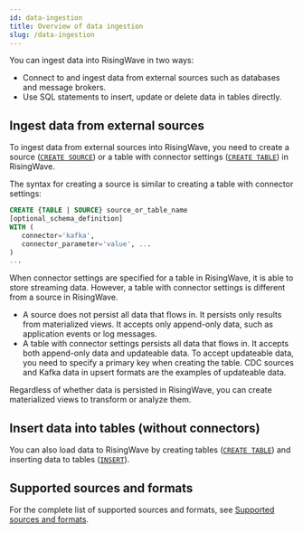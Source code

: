 ```yaml
---
id: data-ingestion
title: Overview of data ingestion
slug: /data-ingestion
---
```


You can ingest data into RisingWave in two ways:

- Connect to and ingest data from external sources such as databases and message brokers.
- Use SQL statements to insert, update or delete data in tables directly.

## Ingest data from external sources

To ingest data from external sources into RisingWave, you need to create a source ([`CREATE SOURCE`](/sql/commands/sql-create-source.md)) or a table with connector settings ([`CREATE TABLE`](/sql/commands/sql-create-table.md)) in RisingWave.

The syntax for creating a source is similar to creating a table with connector settings:

```sql
CREATE {TABLE | SOURCE} source_or_table_name 
[optional_schema_definition]
WITH (
   connector='kafka',
   connector_parameter='value', ...
)
...
```

When connector settings are specified for a table in RisingWave, it is able to store streaming data. However, a table with connector settings is different from a source in RisingWave.

- A source does not persist all data that flows in. It persists only results from materialized views. It accepts only append-only data, such as application events or log messages.
- A table with connector settings persists all data that flows in. It accepts both append-only data and updateable data. To accept updateable data, you need to specify a primary key when creating the table. CDC sources and Kafka data in upsert formats are the examples of updateable data.

Regardless of whether data is persisted in RisingWave, you can create materialized views to transform or analyze them.

## Insert data into tables (without connectors)

You can also load data to RisingWave by creating tables ([`CREATE TABLE`](/sql/commands/sql-create-table.md)) and inserting data to tables ([`INSERT`](/sql/commands/sql-insert.md)).

## Supported sources and formats

For the complete list of supported sources and formats, see [Supported sources and formats](/sql/commands/sql-create-source.md#supported-sources).
